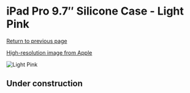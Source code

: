 # iPad Pro 9.7″ Silicone Case - Light Pink

[Return to previous page](/ipad_pro97)

[High-resolution image from Apple](https://store.storeimages.cdn-apple.com/8756/as-images.apple.com/is/MM242?wid=4500&hei=4500&fmt=png)

<div style="width: 512px"><img src="/almost_uncompressed/MM242.webp" alt="Light Pink"></div>

## Under construction
